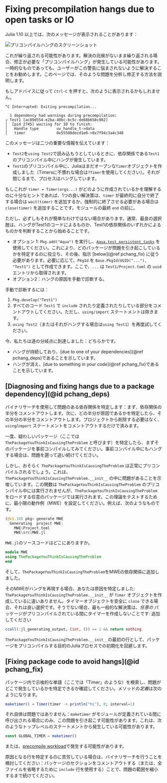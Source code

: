 # Fixing precompilation hangs due to open tasks or IO

Julia 1.10 以上では、次のメッセージが表示されることがあります：

![プリコンパイルハングのスクリーンショット](./img/precompilation_hang.png)

これが繰り返される可能性があります。解決の兆候がないまま繰り返される場合、修正が必要な「プリコンパイルハング」が発生している可能性があります。一時的なものであっても、ユーザーがこの警告に悩まされないように解決することをお勧めします。このページでは、そのような問題を分析し修正する方法を説明します。

もしアドバイスに従って `Ctrl-C` を押すと、次のように表示されるかもしれません。

```
^C Interrupted: Exiting precompilation...

  1 dependency had warnings during precompilation:
┌ Test1 [ac89d554-e2ba-40bc-bc5c-de68b658c982]
│  [pid 2745] waiting for IO to finish:
│   Handle type        uv_handle_t->data
│   timer              0x55580decd1e0->0x7f94c3a4c340
```

このメッセージは二つの重要な情報を伝えています：

  * `Test2`を`using Test2`で読み込もうとしているときに、依存関係である`Test1`のプリコンパイル中にハングが発生しています。
  * `Test1`のプリコンパイル中に、Juliaはまだオープンな`Timer`オブジェクトを作成しました（Timersに不慣れな場合は`?Timer`を使用してください）。それが閉じるまで、プロセスはハングしています。

もしこれが `timer = Timer(args...)` がどのように作成されているかを理解するのに十分なヒントであれば、1つの良い解決策は、`timer` が最終的に自分で終了する場合は `wait(timer)` を追加するか、強制的に終了させる必要がある場合は `close(timer)` を追加することです。モジュールの最終 `end` の前に。

ただし、必ずしもそれが簡単なわけではない場合があります。通常、最良の選択肢は、ハングがTest1のコードによるものか、Test1の依存関係のいずれかによるものかを判断することから始めることです。

  * オプション 1: `Pkg.add("Aqua")` を実行し、[`Aqua.test_persistent_tasks`](https://juliatesting.github.io/Aqua.jl/dev/#Aqua.test_persistent_tasks-Tuple{Base.PkgId}) を使用してください。これにより、どのパッケージが問題を引き起こしているかを特定するのに役立ち、その後、指示 [below](@ref pchang_fix) に従う必要があります。必要に応じて、`PkgId` を `Base.PkgId(UUID("..."), "Test1")` として作成できます。ここで、`...` は `Test1/Project.toml` の `uuid` エントリから取得されます。
  * オプション2：ハングの原因を手動で診断する。

手動で診断するには：

1. `Pkg.develop("Test1")`
2. すべてのコード `Test1` で `include` されたり定義されたりしている部分をコメントアウトしてください。ただし、`using/import` ステートメントは除きます。
3. `using Test2`（またはそれがハングする場合は`using Test1`）を再度試してください。

今、私たちは道の分岐点に到達しました：どちらかです。

  * ハングが持続しており、[due to one of your dependencies](@ref pchang_deps)であることを示しています。
  * ハングが消え、[due to something in your code](@ref pchang_fix)であることを示しています。

## [Diagnosing and fixing hangs due to a package dependency](@id pchang_deps)

バイナリサーチを使用して問題のある依存関係を特定します：まず、依存関係の半分をコメントアウトします。次に、どの半分が原因であるかを特定したら、その半分の半分をコメントアウトします。プロジェクトから削除する必要はなく、`using`/`import` ステートメントをコメントアウトするだけで済みます。

一度、疑わしいパッケージ（ここでは `ThePackageYouThinkIsCausingTheProblem` と呼びます）を特定したら、まずそのパッケージを事前コンパイルしてみてください。事前コンパイル中にもハングする場合は、問題を遡って追い続けてください。

しかし、おそらく `ThePackageYouThinkIsCausingTheProblem` は正常にプリコンパイルされるでしょう。これは、`ThePackageYouThinkIsCausingTheProblem.__init__` の中に問題があることを示唆しています。この関数は `ThePackageYouThinkIsCausingTheProblem` のプリコンパイル中には実行されませんが、`ThePackageYouThinkIsCausingTheProblem` をロードする任意のパッケージでは実行されます。この理論をテストするために、最小限の動作例（MWE）を設定してください。例えば、次のようなものです。

```julia
(@v1.10) pkg> generate MWE
  Generating  project MWE:
    MWE\Project.toml
    MWE\src\MWE.jl
```

`MWE.jl`のソースコードはどこにありますか。

```julia
module MWE
using ThePackageYouThinkIsCausingTheProblem
end
```

そして、`ThePackageYouThinkIsCausingTheProblem`をMWEの依存関係に追加しました。

そのMWEがハングを再現する場合、あなたは原因を特定しました: `ThePackageYouThinkIsCausingTheProblem.__init__` が `Timer` オブジェクトを作成しているに違いありません。タイマーオブジェクトを安全に `close` できる場合、それは良い選択です。そうでない場合、最も一般的な解決策は、*任意の* パッケージがプリコンパイルされている間にタイマーを作成しないことです: 追加してください

```julia
ccall(:jl_generating_output, Cint, ()) == 1 && return nothing
```

`ThePackageYouThinkIsCausingTheProblem.__init__`の最初の行として、パッケージをプリコンパイルする目的のJuliaプロセスでの初期化を回避します。

## [Fixing package code to avoid hangs](@id pchang_fix)

パッケージ内で示唆的な単語（ここでは「Timer」のような）を検索し、問題がどこで発生しているかを特定できるか確認してください。メソッドの*定義*は次のようになります。

```julia
maketimer() = Timer(timer -> println("hi"), 0; interval=1)
```

それ自体は問題ではありません：`maketimer` がモジュールが定義されている間に呼び出される場合にのみ、この問題を引き起こす可能性があります。これは、次のようなトップレベルのステートメントから発生している可能性があります。

```julia
const GLOBAL_TIMER = maketimer()
```

または、[precompile workload](https://github.com/JuliaLang/PrecompileTools.jl)で発生する可能性があります。

原因となる行を特定するのに苦労している場合は、バイナリサーチを行うことを検討してください：パッケージのセクションをコメントアウトする（または、全ファイルを省略するために `include` 行を使用する）ことで、問題の範囲を縮小するまで続けてください。

